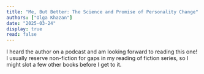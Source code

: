 ```yaml
---
title: "Me, But Better: The Science and Promise of Personality Change"
authors: ["Olga Khazan"]
date: "2025-03-24"
display: true
read: false
---
```


I heard the author on a podcast and am looking forward to reading this one! I usually reserve non-fiction for gaps in my reading of fiction series, so I might slot a few other books before I get to it.
